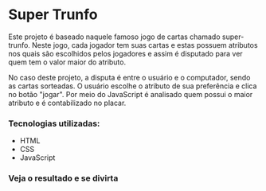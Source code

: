 # Super Trunfo
Este projeto é baseado naquele famoso jogo de cartas chamado super-trunfo. Neste jogo, cada jogador tem suas cartas e estas possuem atributos nos quais são escolhidos pelos jogadores e assim é disputado para ver quem tem o valor maior do atributo.

No caso deste projeto, a disputa é entre o usuário e o computador, sendo as cartas sorteadas. O usuário escolhe o atributo de sua preferência e clica no botão "jogar". Por meio do JavaScript é analisado quem possui o maior atributo e é contabilizado no placar.

### Tecnologias utilizadas:
- HTML
- CSS
- JavaScript

### Veja o resultado e se divirta

